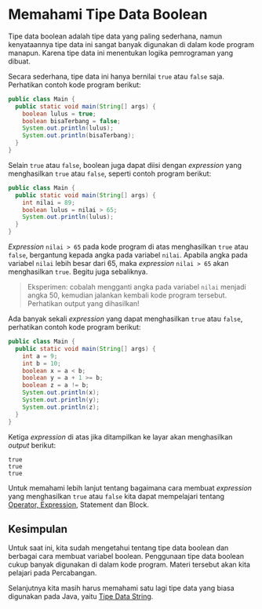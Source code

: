 # Memahami Tipe Data Boolean

Tipe data boolean adalah tipe data yang paling sederhana, namun kenyataannya tipe data ini sangat banyak digunakan di dalam kode program manapun. Karena tipe data ini menentukan logika pemrograman yang dibuat. 

Secara sederhana, tipe data ini hanya bernilai `true` atau `false` saja. Perhatikan contoh kode program berikut:
  
```java
public class Main {
  public static void main(String[] args) {
    boolean lulus = true;
    boolean bisaTerbang = false;
    System.out.println(lulus);
    System.out.println(bisaTerbang);
  }
}
```

Selain `true` atau `false`, boolean juga dapat diisi dengan *expression* yang menghasilkan `true` atau `false`, seperti contoh program berikut:

```java
public class Main {
  public static void main(String[] args) {
    int nilai = 89;
    boolean lulus = nilai > 65;
    System.out.println(lulus);
  }
}
```

*Expression* `nilai > 65` pada kode program di atas menghasilkan `true` atau `false`, bergantung kepada angka pada variabel `nilai`. Apabila angka pada variabel `nilai` lebih besar dari 65, maka *expression* `nilai > 65` akan menghasilkan `true`. Begitu juga sebaliknya.

> Eksperimen: cobalah mengganti angka pada variabel `nilai` menjadi angka 50, kemudian jalankan kembali kode program tersebut. Perhatikan output yang dihasilkan!

Ada banyak sekali *expression* yang dapat menghasilkan `true` atau `false`, perhatikan contoh kode program berikut:

```java
public class Main {
  public static void main(String[] args) {
    int a = 9;
    int b = 10;
    boolean x = a < b;
    boolean y = a + 1 >= b;
    boolean z = a != b;
    System.out.println(x);
    System.out.println(y);
    System.out.println(z);
  }
}
```

Ketiga *expression* di atas jika ditampilkan ke layar akan menghasilkan *output* berikut:

```shell
true
true
true
```

Untuk memahami lebih lanjut tentang bagaimana cara membuat *expression* yang menghasilkan `true` atau `false` kita dapat mempelajari tentang [Operator, Expression](../bab03-operator-expression-statement-block/01-kenalan-dengan-operator-operand-dan-expression-pada-java.md), Statement dan Block.

## Kesimpulan

Untuk saat ini, kita sudah mengetahui tentang tipe data boolean dan berbagai cara membuat variabel boolean. Penggunaan tipe data boolean cukup banyak digunakan di dalam kode program. Materi tersebut akan kita pelajari pada Percabangan.

Selanjutnya kita masih harus memahami satu lagi tipe data yang biasa digunakan pada Java, yaitu [Tipe Data String](06-memahami-tipe-data-string.md).
